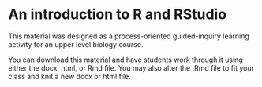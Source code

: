 # An introduction to R and RStudio 
This material was designed as a process-oriented guided-inquiry learning activity for an upper level biology course. 

You can download this material and have students work through it using either the docx, html, or Rmd file. You may also alter the .Rmd file to fit your class and knit a new docx or html file.


